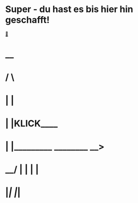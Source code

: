 # Super - du hast es bis hier hin geschafft!

[🔑](https://publicsun.org)


#    __
#   /  \
#  |    |
#  |    |________KLICK____________
#  |    |_________   ________   __>
#   \__/          | |        | |
#                 |_|        |_|



